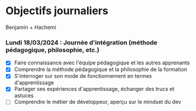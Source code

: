 # Objectifs journaliers

Benjamin + Hachemi

### Lundi 18/03/2024 : Journée d’intégration (méthode pédagogique, philosophie, etc.)

- [x] Faire connaissance avec l'équipe pédagogique et les autres apprenants
- [x] Comprendre la méthode pédagogique et la philosophie de la formation
- [X] S'interroger sur son mode de fonctionnement en termes d'apprentissage
- [X] Partager ses expériences d'apprentissage, échanger des trucs et astuces
- [ ] Comprendre le métier de développeur, aperçu sur le mindset du dev
